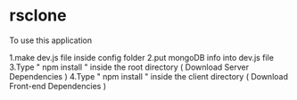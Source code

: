 # rsclone
To use this application

1.make dev.js file inside config folder
2.put mongoDB info into dev.js file
3.Type " npm install " inside the root directory ( Download Server Dependencies )
4.Type " npm install " inside the client directory ( Download Front-end Dependencies )
